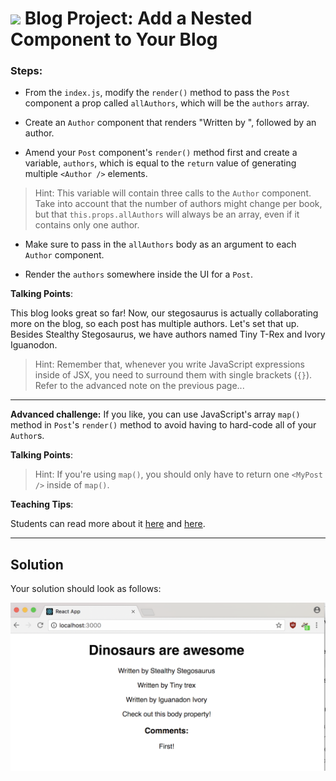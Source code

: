 # ![](https://ga-dash.s3.amazonaws.com/production/assets/logo-9f88ae6c9c3871690e33280fcf557f33.png) Blog Project: Add a Nested Component to Your Blog


### Steps:

* From the `index.js`, modify the `render()` method to pass the `Post` component a prop called `allAuthors`, which will be the `authors` array.

* Create an `Author` component that renders "Written by ", followed by an author.

* Amend your `Post` component's `render()` method first and create a variable, `authors`, which is equal to the `return` value of generating multiple `<Author />` elements.

> Hint: This variable will contain three calls to the `Author` component. Take into account that the number of authors might change per book, but that `this.props.allAuthors` will always be an array, even if it contains only one author. 

* Make sure to pass in the `allAuthors` body as an argument to each `Author` component.

* Render the `authors` somewhere inside the UI for a `Post`.


<aside class="notes">

**Talking Points**:


This blog looks great so far! Now, our stegosaurus is actually collaborating more on the blog, so each post has multiple authors. Let's set that up. Besides Stealthy Stegosaurus, we have authors named Tiny T-Rex and Ivory Iguanodon.


> Hint: Remember that, whenever you write JavaScript expressions inside of JSX, you need to surround them with single brackets (`{}`). Refer to the advanced note on the previous page...

</aside>

---

<strong>Advanced challenge:</strong> If you like, you can use JavaScript's array `map()` method in `Post`'s `render()` method to avoid having to hard-code all of your `Author`s. 

<aside class="notes">

**Talking Points**:

> Hint: If you're using `map()`, you should only have to return one `<MyPost />` inside of `map()`.</i>

**Teaching Tips**:

Students can read more about it [here](https://developer.mozilla.org/en-US/docs/Web/JavaScript/Reference/Global_Objects/Array/map) and [here](http://cryto.net/~joepie91/blog/2015/05/04/functional-programming-in-javascript-map-filter-reduce/).

</aside>

---

## Solution

Your solution should look as follows:

![Solution for Project](images/nestedsolution.png)
